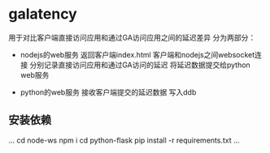 # galatency

用于对比客户端直接访问应用和通过GA访问应用之间的延迟差异
分为两部分：
- nodejs的web服务
返回客户端index.html
客户端和nodejs之间websocket连接
分别记录直接访问应用和通过GA访问的延迟
将延迟数据提交给python web服务

- python的web服务
接收客户端提交的延迟数据
写入ddb

## 安装依赖
...
cd node-ws
npm i
cd python-flask
pip install -r requirements.txt
...
